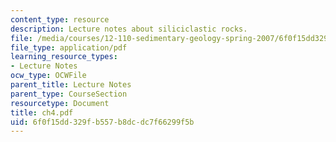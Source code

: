 ```yaml
---
content_type: resource
description: Lecture notes about siliciclastic rocks.
file: /media/courses/12-110-sedimentary-geology-spring-2007/6f0f15dd329fb557b8dcdc7f66299f5b_ch4.pdf
file_type: application/pdf
learning_resource_types:
- Lecture Notes
ocw_type: OCWFile
parent_title: Lecture Notes
parent_type: CourseSection
resourcetype: Document
title: ch4.pdf
uid: 6f0f15dd-329f-b557-b8dc-dc7f66299f5b
---
```

